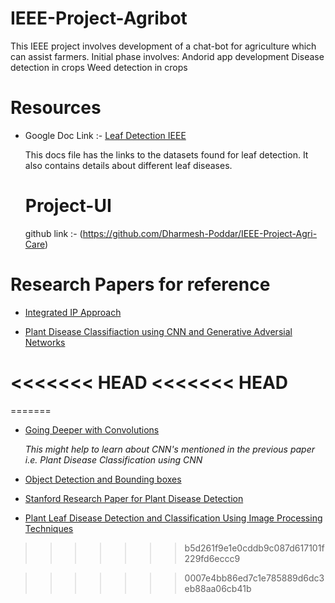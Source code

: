 # IEEE-Project-Agribot
This IEEE project involves development of a chat-bot for agriculture which can assist farmers.
Initial phase involves:
Andorid app development
Disease detection in crops
Weed detection in crops

# Resources 

* Google Doc Link :- [Leaf Detection IEEE](https://docs.google.com/document/d/1nCRV0rKZPA8pAbzRU6rEWbEFcS2zgqy8VJRXBMh19io/edit)

  This docs file has the links to the datasets found for leaf detection. It also contains details about different leaf diseases.
  # Project-UI 
  github link :- (https://github.com/Dharmesh-Poddar/IEEE-Project-Agri-Care)
# Research Papers for reference

* [Integrated IP Approach](https://www.researchgate.net/profile/Diptesh_Majumdar/publication/282783352_REVIEW_DETECTION_DIAGNOSIS_OF_PLANT_LEAF_DISEASE_USING_INTEGRATED_IMAGE_PROCESSING_APPROACH/links/561c76f408ae6d17308b191f.pdf)

* [Plant Disease Classifiaction using CNN and Generative Adversial Networks](https://www.frontiersin.org/articles/10.3389/fpls.2016.01419/full)

<<<<<<< HEAD
<<<<<<< HEAD
=======
=======
* [Going Deeper with Convolutions](https://www.cv-foundation.org/openaccess/content_cvpr_2015/papers/Szegedy_Going_Deeper_With_2015_CVPR_paper.pdf)

  *This might help to learn about CNN's mentioned in the previous paper i.e. Plant Disease Classification using CNN*
  
* [Object Detection and Bounding boxes](https://www.d2l.ai/chapter_computer-vision/bounding-box.html)

* [Stanford Research Paper for Plant Disease Detection](http://cs231n.stanford.edu/reports/2017/pdfs/325.pdf)

* [Plant Leaf Disease Detection and Classification Using Image Processing Techniques](https://pdfs.semanticscholar.org/9426/ae4ea4329521265c738e78221d1aff532537.pdf)

>>>>>>> b5d261f9e1e0cddb9c087d617101f229fd6eccc9

>>>>>>> 0007e4bb86ed7c1e785889d6dc3eb88aa06cb41b
